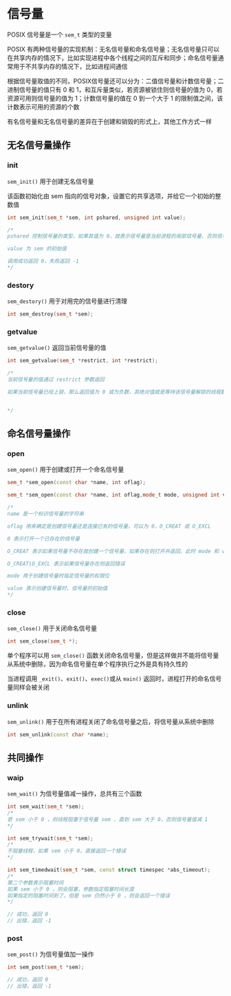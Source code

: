 # 信号量

POSIX 信号量是一个 `sem_t` 类型的变量

POSIX 有两种信号量的实现机制：无名信号量和命名信号量；无名信号量只可以在共享内存的情况下，比如实现进程中各个线程之间的互斥和同步；命名信号量通常用于不共享内存的情况下，比如进程间通信

根据信号量取值的不同，POSIX信号量还可以分为：二值信号量和计数信号量；二进制信号量的值只有 0 和 1，和互斥量类似，若资源被锁住则信号量的值为 0，若资源可用则信号量的值为 1；计数信号量的值在 0 到一个大于 1 的限制值之间，该计数表示可用的资源的个数

有名信号量和无名信号量的差异在于创建和销毁的形式上，其他工作方式一样

## 无名信号量操作

### init

`sem_init()` 用于创建无名信号量

该函数初始化由 sem 指向的信号对象，设置它的共享选项，并给它一个初始的整数值

```cpp
int sem_init(sem_t *sem, int pshared, unsigned int value);

/*
pshared 控制信号量的类型，如果其值为 0，就表示信号量是当前进程的局部信号量，否则信号量就可以在多个进程间共享

value 为 sem 的初始值

调用成功返回 0，失败返回 -1
*/
```

### destory

`sem_destory()` 用于对用完的信号量进行清理

```cpp
int sem_destroy(sem_t *sem);
```

### getvalue

`sem_getvalue()` 返回当前信号量的值

```cpp
int sem_getvalue(sem_t *restrict, int *restrict);

/*
当前信号量的值通过 restrict 参数返回

如果当前信号量已经上锁，那么返回值为 0 或为负数，其绝对值就是等待该信号量解锁的线程数


*/
```

## 命名信号量操作

### open

`sem_open()` 用于创建或打开一个命名信号量

```cpp
sem_t *sem_open(const char *name, int oflag);

sem_t *sem_open(const char *name, int oflag,mode_t mode, unsigned int value);

/*
name 是一个标识信号量的字符串

oflag 用来确定是创建信号量还是连接已有的信号量，可以为 0，O_CREAT 或 O_EXCL

0 表示打开一个已存在的信号量

O_CREAT 表示如果信号量不存在就创建一个信号量，如果存在则打开并返回，此时 mode 和 value 都需要指定

O_CREAT|O_EXCL 表示如果信号量存在则返回错误

mode 用于创建信号量时指定信号量的权限位

value 表示创建信号量时，信号量的初始值
*/
```

### close

`sem_close()` 用于关闭命名信号量

```cpp
int sem_close(sem_t *);
```

单个程序可以用 `sem_close()` 函数关闭命名信号量，但是这样做并不能将信号量从系统中删除，因为命名信号量在单个程序执行之外是具有持久性的

当进程调用 `_exit()`、`exit()`、`exec()`或从 `main()` 返回时，进程打开的命名信号量同样会被关闭

### unlink

`sem_unlink()` 用于在所有进程关闭了命名信号量之后，将信号量从系统中删除

```cpp
int sem_unlink(const char *name);
```

## 共同操作

### waip

`sem_wait()` 为信号量值减一操作，总共有三个函数

```cpp
int sem_wait(sem_t *sem);
/* 
若 sem 小于 0 ，则线程阻塞于信号量 sem ，直到 sem 大于 0，否则信号量值减 1
*/

int sem_trywait(sem_t *sem);
/*
不阻塞线程，如果 sem 小于 0，直接返回一个错误
*/

int sem_timedwait(sem_t *sem, const struct timespec *abs_timeout);
/*
第二个参数表示阻塞时间
如果 sem 小于 0 ，则会阻塞，参数指定阻塞时间长度
如果指定的阻塞时间到了，但是 sem 仍然小于 0 ，则会返回一个错误 
*/

// 成功，返回 0 
// 出错，返回 -1
```

### post

`sem_post()` 为信号量值加一操作

```cpp
int sem_post(sem_t *sem);

// 成功，返回 0 
// 出错，返回 -1
```